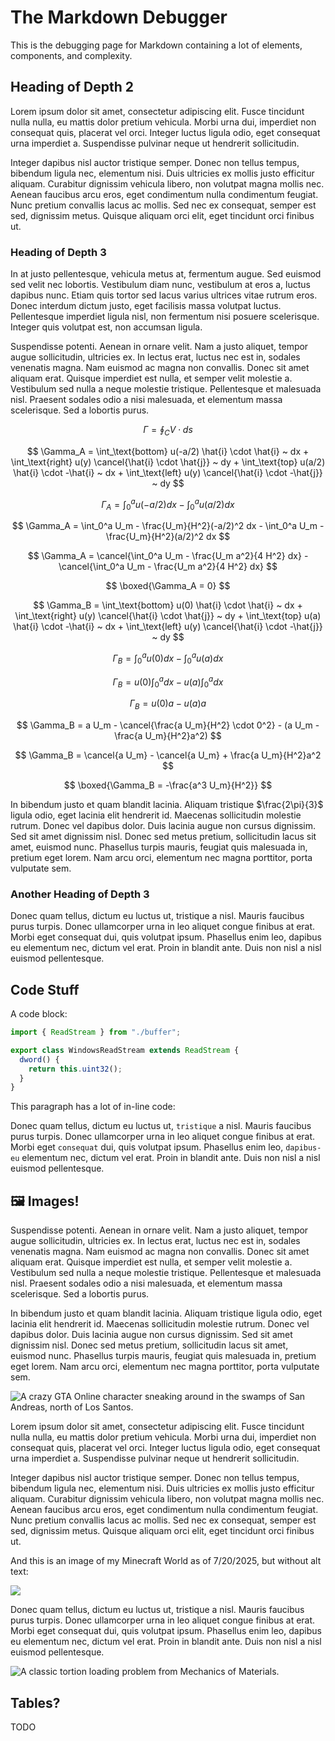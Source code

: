 # The Markdown Debugger

This is the debugging page for Markdown containing a lot of elements, components, and complexity.

<!-- this is a comment -->

## Heading of Depth 2

Lorem ipsum dolor sit amet, consectetur adipiscing elit. Fusce tincidunt nulla nulla, eu mattis dolor pretium vehicula. Morbi urna dui, imperdiet non consequat quis, placerat vel orci. Integer luctus ligula odio, eget consequat urna imperdiet a. Suspendisse pulvinar neque ut hendrerit sollicitudin.

Integer dapibus nisl auctor tristique semper. Donec non tellus tempus, bibendum ligula nec, elementum nisi. Duis ultricies ex mollis justo efficitur aliquam. Curabitur dignissim vehicula libero, non volutpat magna mollis nec. Aenean faucibus arcu eros, eget condimentum nulla condimentum feugiat. Nunc pretium convallis lacus ac mollis. Sed nec ex consequat, semper est sed, dignissim metus. Quisque aliquam orci elit, eget tincidunt orci finibus ut.

### Heading of Depth 3

In at justo pellentesque, vehicula metus at, fermentum augue. Sed euismod sed velit nec lobortis. Vestibulum diam nunc, vestibulum at eros a, luctus dapibus nunc. Etiam quis tortor sed lacus varius ultrices vitae rutrum eros. Donec interdum dictum justo, eget facilisis massa volutpat luctus. Pellentesque imperdiet ligula nisl, non fermentum nisi posuere scelerisque. Integer quis volutpat est, non accumsan ligula.

Suspendisse potenti. Aenean in ornare velit. Nam a justo aliquet, tempor augue sollicitudin, ultricies ex. In lectus erat, luctus nec est in, sodales venenatis magna. Nam euismod ac magna non convallis. Donec sit amet aliquam erat. Quisque imperdiet est nulla, et semper velit molestie a. Vestibulum sed nulla a neque molestie tristique. Pellentesque et malesuada nisl. Praesent sodales odio a nisi malesuada, et elementum massa scelerisque. Sed a lobortis purus.

$$
\Gamma = \oint_C V \cdot ds
$$

$$
\Gamma_A = \int_\text{bottom} u(-a/2) \hat{i} \cdot \hat{i} ~ dx + \int_\text{right} u(y) \cancel{\hat{i} \cdot \hat{j}} ~ dy + \int_\text{top} u(a/2) \hat{i} \cdot -\hat{i} ~ dx + \int_\text{left} u(y) \cancel{\hat{i} \cdot -\hat{j}} ~ dy
$$

$$
\Gamma_A = \int_0^a u(-a/2) dx - \int_0^a u(a/2) dx
$$

$$
\Gamma_A = \int_0^a U_m - \frac{U_m}{H^2}(-a/2)^2 dx - \int_0^a U_m - \frac{U_m}{H^2}(a/2)^2 dx
$$

$$
\Gamma_A = \cancel{\int_0^a U_m - \frac{U_m a^2}{4 H^2} dx} - \cancel{\int_0^a U_m - \frac{U_m a^2}{4 H^2} dx}
$$

$$
\boxed{\Gamma_A = 0}
$$

$$
\Gamma_B = \int_\text{bottom} u(0) \hat{i} \cdot \hat{i} ~ dx + \int_\text{right} u(y) \cancel{\hat{i} \cdot \hat{j}} ~ dy + \int_\text{top} u(a) \hat{i} \cdot -\hat{i} ~ dx + \int_\text{left} u(y) \cancel{\hat{i} \cdot -\hat{j}} ~ dy
$$

$$
\Gamma_B = \int_0^a u(0) dx - \int_0^a u(a) dx
$$

$$
\Gamma_B = u(0) \int_0^a dx - u(a) \int_0^a dx
$$

$$
\Gamma_B = u(0) a - u(a) a
$$

$$
\Gamma_B = a U_m - \cancel{\frac{a U_m}{H^2} \cdot 0^2} - (a U_m - \frac{a U_m}{H^2}a^2)
$$

$$
\Gamma_B = \cancel{a U_m} - \cancel{a U_m} + \frac{a U_m}{H^2}a^2
$$

$$
\boxed{\Gamma_B = -\frac{a^3 U_m}{H^2}}
$$

In bibendum justo et quam blandit lacinia. Aliquam tristique $\frac{2\pi}{3}$ ligula odio, eget lacinia elit hendrerit id. Maecenas sollicitudin molestie rutrum. Donec vel dapibus dolor. Duis lacinia augue non cursus dignissim. Sed sit amet dignissim nisl. Donec sed metus pretium, sollicitudin lacus sit amet, euismod nunc. Phasellus turpis mauris, feugiat quis malesuada in, pretium eget lorem. Nam arcu orci, elementum nec magna porttitor, porta vulputate sem.

### Another Heading of Depth 3

Donec quam tellus, dictum eu luctus ut, tristique a nisl. Mauris faucibus purus turpis. Donec ullamcorper urna in leo aliquet congue finibus at erat. Morbi eget consequat dui, quis volutpat ipsum. Phasellus enim leo, dapibus eu elementum nec, dictum vel erat. Proin in blandit ante. Duis non nisl a nisl euismod pellentesque.

## Code Stuff

A code block:

```ts
import { ReadStream } from "./buffer";

export class WindowsReadStream extends ReadStream {
  dword() {
    return this.uint32();
  }
}
```

This paragraph has a lot of in-line code:

Donec quam tellus, dictum eu luctus ut, `tristique` a nisl. Mauris faucibus purus turpis. Donec ullamcorper urna in leo aliquet congue finibus at erat. Morbi eget `consequat` dui, quis volutpat ipsum. Phasellus enim leo, `dapibus-eu` elementum nec, dictum vel erat. Proin in blandit ante. Duis non nisl a nisl euismod pellentesque.

## 🖼️ Images!

Suspendisse potenti. Aenean in ornare velit. Nam a justo aliquet, tempor augue sollicitudin, ultricies ex. In lectus erat, luctus nec est in, sodales venenatis magna. Nam euismod ac magna non convallis. Donec sit amet aliquam erat. Quisque imperdiet est nulla, et semper velit molestie a. Vestibulum sed nulla a neque molestie tristique. Pellentesque et malesuada nisl. Praesent sodales odio a nisi malesuada, et elementum massa scelerisque. Sed a lobortis purus.

In bibendum justo et quam blandit lacinia. Aliquam tristique ligula odio, eget lacinia elit hendrerit id. Maecenas sollicitudin molestie rutrum. Donec vel dapibus dolor. Duis lacinia augue non cursus dignissim. Sed sit amet dignissim nisl. Donec sed metus pretium, sollicitudin lacus sit amet, euismod nunc. Phasellus turpis mauris, feugiat quis malesuada in, pretium eget lorem. Nam arcu orci, elementum nec magna porttitor, porta vulputate sem.

![A crazy GTA Online character sneaking around in the swamps of San Andreas, north of Los Santos.](https://i.imgur.com/YaPBn9g.jpeg)

Lorem ipsum dolor sit amet, consectetur adipiscing elit. Fusce tincidunt nulla nulla, eu mattis dolor pretium vehicula. Morbi urna dui, imperdiet non consequat quis, placerat vel orci. Integer luctus ligula odio, eget consequat urna imperdiet a. Suspendisse pulvinar neque ut hendrerit sollicitudin.

Integer dapibus nisl auctor tristique semper. Donec non tellus tempus, bibendum ligula nec, elementum nisi. Duis ultricies ex mollis justo efficitur aliquam. Curabitur dignissim vehicula libero, non volutpat magna mollis nec. Aenean faucibus arcu eros, eget condimentum nulla condimentum feugiat. Nunc pretium convallis lacus ac mollis. Sed nec ex consequat, semper est sed, dignissim metus. Quisque aliquam orci elit, eget tincidunt orci finibus ut.

And this is an image of my Minecraft World as of 7/20/2025, but without alt text:

![](https://i.imgur.com/6o6iLAf.jpeg)

Donec quam tellus, dictum eu luctus ut, tristique a nisl. Mauris faucibus purus turpis. Donec ullamcorper urna in leo aliquet congue finibus at erat. Morbi eget consequat dui, quis volutpat ipsum. Phasellus enim leo, dapibus eu elementum nec, dictum vel erat. Proin in blandit ante. Duis non nisl a nisl euismod pellentesque.

![A classic tortion loading problem from Mechanics of Materials.](https://i.imgur.com/lU9W2Hnm.png)

## Tables?

TODO
